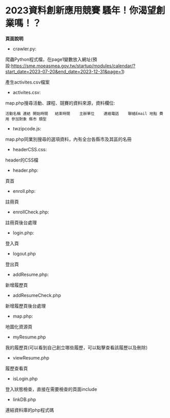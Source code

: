 # 2023資料創新應用競賽  騷年！你渴望創業嗎！？

**頁面說明**

+ crawler.py:

爬蟲Python程式檔，在page1變數放入網址(預設:https://sme.moeasmea.gov.tw/startup/modules/calendar/?start_date=2023-07-20&end_date=2023-12-31&page=1)

產生activites.csv檔案

+ activites.csv:

map.php搜尋活動、課程、競賽的資料來源，資料欄位:

`活動名稱 連結 開始時間	結束時間	主辦單位	連絡電話	聯絡Email 地點 費用 參加對象 縣市 類型`

+ twzipcode.js:

map.php同業別搜尋的選項資料，內有全台各縣市及其區的名冊

+ headerCSS.css:

header的CSS檔

+ header.php:

頁首

+ enroll.php:

註冊頁

+ enrollCheck.php:

註冊頁後台處理

+ login.php:

登入頁

+ logout.php

登出頁

+ addResume.php:

新增履歷頁

+ addResumeCheck.php

新增履歷頁後台處理

+ map.php:

地圖化資源頁

+ myResume.php

我的履歷頁(可以看到自己創立哪些履歷，可以點擊查看該履歷以及刪除)

+ viewResume.php

履歷查看頁

+ isLogin.php

登入狀態檢查，直接在需要檢查的頁面include

+ linkDB.php

連結資料庫的php程式碼
